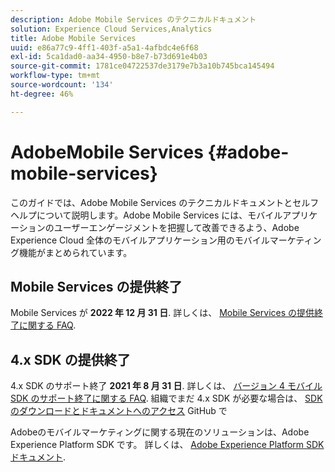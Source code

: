 ```yaml
---
description: Adobe Mobile Services のテクニカルドキュメント
solution: Experience Cloud Services,Analytics
title: Adobe Mobile Services
uuid: e86a77c9-4ff1-403f-a5a1-4afbdc4e6f68
exl-id: 5ca1dad0-aa34-4950-b8e7-b73d691e4b03
source-git-commit: 1781ce04722537de3179e7b3a10b745bca145494
workflow-type: tm+mt
source-wordcount: '134'
ht-degree: 46%

---
```


# AdobeMobile Services {#adobe-mobile-services}

このガイドでは、Adobe Mobile Services のテクニカルドキュメントとセルフヘルプについて説明します。Adobe Mobile Services には、モバイルアプリケーションのユーザーエンゲージメントを把握して改善できるよう、Adobe Experience Cloud 全体のモバイルアプリケーション用のモバイルマーケティング機能がまとめられています。

## Mobile Services の提供終了

Mobile Services が **2022 年 12 月 31 日**. 詳しくは、 [Mobile Services の提供終了に関する FAQ](eol.md).

## 4.x SDK の提供終了

4.x SDK のサポート終了 **2021 年 8 月 31 日**. 詳しくは、 [バージョン 4 モバイル SDK のサポート終了に関する FAQ](https://aep-sdks.gitbook.io/docs/version-4-sdk-end-of-support-faq). 組織でまだ 4.x SDK が必要な場合は、 [SDK のダウンロードとドキュメントへのアクセス](https://github.com/Adobe-Marketing-Cloud/mobile-services) GitHub で

Adobeのモバイルマーケティングに関する現在のソリューションは、Adobe Experience Platform SDK です。 詳しくは、 [Adobe Experience Platform SDK ドキュメント](https://aep-sdks.gitbook.io/docs/).
